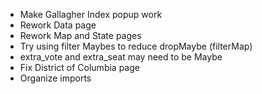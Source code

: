 - Make Gallagher Index popup work
- Rework Data page
- Rework Map and State pages
- Try using filter Maybes to reduce dropMaybe (filterMap)
- extra_vote and extra_seat may need to be Maybe
- Fix District of Columbia page
- Organize imports